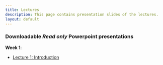 ```yaml
---
title: Lectures
description: This page contains presentation slides of the lectures. 
layout: default
---
```

### Downloadable _Read only_ Powerpoint presentations

**Week 1**:    
- [Lecture 1: Introduction](/DataScience_IFT6758/media/introduction.pptx)

